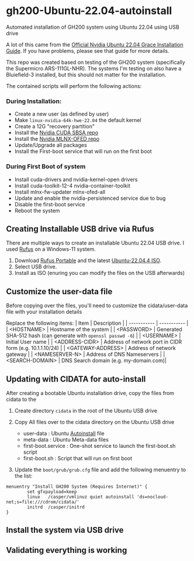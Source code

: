 # gh200-Ubuntu-22.04-autoinstall
Automated installation of GH200 system using Ubuntu 22.04 using USB drive

A lot of this came from the [Official Nvidia Ubuntu 22.04 Grace Installation Guide](https://docs.nvidia.com/grace-ubuntu-install-guide.pdf). If you have problems, please see that guide for more details.

This repo was created based on testing of the GH200 system (specifically the Supermicro ARS-111GL-NHR). The systems I'm testing on also have a Bluiefield-3 installed, but this should not matter for the installation.

The contained scripts will perform the following actions:

### During Installation:
- Create a new user (as defined by user)
- Make `linux-nvidia-64k-hwe-22.04` the default kernel
- Create a 12G "recovery partition"
- Install the [Nvidia CUDA SBSA repo](https://developer.download.nvidia.com/compute/cuda/repos/ubuntu2204/sbsa/)
- Install the [Nvidia MLNX-OFED repo](https://linux.mellanox.com/public/repo/mlnx_ofed/latest/ubuntu22.04/arm64)
- Update/Upgrade all packages
- Install the First-boot service that will run on the first boot

### During First Boot of system
- Install cuda-drivers and nvidia-kernel-open drivers
- Install cuda-toolkit-12-4 nvidia-container-toolkit
- Install mlnx-fw-updater mlnx-ofed-all
- Update and enable the nvidia-persistenced service due to bug
- Disable the first-boot service
- Reboot the system

## Creating Installable USB drive via Rufus
There are multiple ways to create an installable Ubuntu 22.04 USB drive. I used [Rufus](https://rufus.ie/downloads/) on a Windows-11 system.

1. Download [Rufus Portable](https://github.com/pbatard/rufus/releases/download/v4.5/rufus-4.5p.exe) and the latest [Ubuntu-22.04.4 ISO](https://mirror.umd.edu/ubuntu-iso/22.04/ubuntu-22.04.4-live-server-amd64.iso).
2. Select USB drive.
3. Install as ISO (enuring you can modify the files on the USB afterwards)

## Customize the user-data file
Before copying over the files, you'll need to customize the cidata/user-data file with your installation details

Replace the following items:
| Item | Description |
| ----------- | ----------- |
| \<HOSTNAME> | Hostname of the system |
| \<PASSWORD> | Generated SHA-512 hash (can generate with `openssl passwd -6`) |
| \<USERNAME> | Initial User name |
| \<ADDRESS-CIDR> | Address of network port in CIDR form (e.g. 10.1.1.10/24) |
| \<GATEWAY-ADDRESS> | Address of network gateway |
| \<NAMESERVER-N> | Address of DNS Nameservers |
| \<SEARCH-DOMAIN> | DNS Search domain (e.g. my-domain.com)|


## Updating with CIDATA for auto-install
After creating a bootable Ubuntu installation drive, copy the files from cidata to the 

1. Create directory `cidata` in the root of the Ubuntu USB drive

2. Copy All files over to the cidata directory on the Ubuntu USB drive
    - user-data : Ubuntu [Autoinstall](https://canonical-subiquity.readthedocs-hosted.com/en/latest/intro-to-autoinstall.html) file
    - meta-data : Ubuntu Meta-data files
    - first-boot.service : One-shot service to launch the first-boot.sh script
    - first-boot.sh : Script that will run on first boot

3. Update the `boot/grub/grub.cfg` file and add the following menuentry to the list:

```
menuentry "Install GH200 System (Requires Internet)" {
        set gfxpayload=keep
        linux   /casper/vmlinuz quiet autoinstall 'ds=nocloud-net;s=file:///cdrom/cidata/'
        initrd  /casper/initrd
}
```

## Install the system via USB drive


## Validating everything is working
